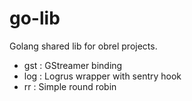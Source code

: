 # go-lib

Golang shared lib for obrel projects.

- gst : GStreamer binding
- log : Logrus wrapper with sentry hook
- rr  : Simple round robin

